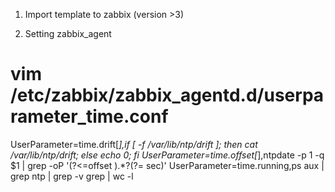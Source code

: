 1. Import template to zabbix (version >3)

2. Setting zabbix_agent
# vim /etc/zabbix/zabbix_agentd.d/userparameter_time.conf
UserParameter=time.drift[*],if [ -f /var/lib/ntp/drift ]; then cat /var/lib/ntp/drift; else echo 0; fi
UserParameter=time.offset[*],ntpdate -p 1 -q $1 | grep -oP '(?<=offset ).*?(?= sec)'
UserParameter=time.running,ps aux | grep ntp | grep -v grep | wc -l

